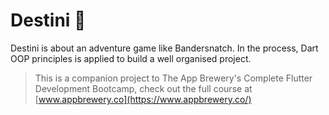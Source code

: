 # Destini 🤔

Destini is about an adventure game like Bandersnatch. 
In the process, Dart OOP principles is applied to build a well organised project.


>This is a companion project to The App Brewery's Complete Flutter Development Bootcamp, 
>check out the full course at [www.appbrewery.co](https://www.appbrewery.co/)
